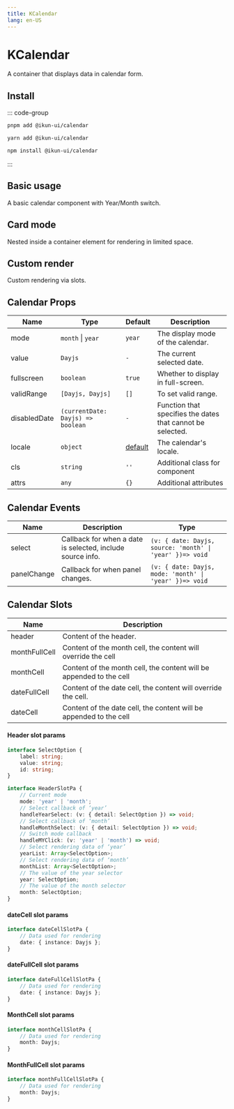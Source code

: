 ```yaml
---
title: KCalendar
lang: en-US
---
```


# KCalendar

A container that displays data in calendar form.

## Install

::: code-group

```bash [pnpm]
pnpm add @ikun-ui/calendar
```

```bash [yarn]
yarn add @ikun-ui/calendar
```

```bash [npm]
npm install @ikun-ui/calendar
```

:::

## Basic usage

A basic calendar component with Year/Month switch.

<demo src="calendar/basic.svelte"  github='Alert'></demo>

## Card mode

Nested inside a container element for rendering in limited space.

<demo src="calendar/card.svelte"  github='Alert'></demo>

## Custom render

Custom rendering via slots.

<demo src="calendar/custom.svelte"  github='Alert'></demo>

## Calendar Props

| Name         | Type                              | Default                                                                                       | Description                                                |
| ------------ | --------------------------------- | --------------------------------------------------------------------------------------------- | ---------------------------------------------------------- |
| mode         | `month` \| `year`                 | `year`                                                                                        | The display mode of the calendar.                          |
| value        | `Dayjs`                           | `-`                                                                                           | The current selected date.                                 |
| fullscreen   | `boolean`                         | `true`                                                                                        | Whether to display in full-screen.                         |
| validRange   | `[Dayjs, Dayjs]`                  | `[]`                                                                                          | To set valid range.                                        |
| disabledDate | `(currentDate: Dayjs) => boolean` | `-`                                                                                           | Function that specifies the dates that cannot be selected. |
| locale       | `object`                          | [default](https://github.com/ikun-svelte/ikun-ui/blob/main/components/Calendar/src/locale.ts) | The calendar's locale.                                     |
| cls          | `string`                          | `''`                                                                                          | Additional class for component                             |
| attrs        | `any`                             | `{}`                                                                                          | Additional attributes                                      |

## Calendar Events

| Name        | Description                                                | Type                                                     |
| ----------- | ---------------------------------------------------------- | -------------------------------------------------------- |
| select      | Callback for when a date is selected, include source info. | `(v: { date: Dayjs, source: 'month' \| 'year' })=> void` |
| panelChange | Callback for when panel changes.                           | `(v: { date: Dayjs, mode: 'month' \| 'year' })=> void`   |

## Calendar Slots

| Name          | Description                                                         |
| ------------- | ------------------------------------------------------------------- |
| header        | Content of the header.                                              |
| monthFullCell | Content of the month cell, the content will override the cell       |
| monthCell     | Content of the month cell, the content will be appended to the cell |
| dateFullCell  | Content of the date cell, the content will override the cell.       |
| dateCell      | Content of the date cell, the content will be appended to the cell  |

#### Header slot params

```typescript
interface SelectOption {
	label: string;
	value: string;
	id: string;
}
```

```typescript
interface HeaderSlotPa {
	// Current mode
	mode: 'year' | 'month';
	// Select callback of ‘year’
	handleYearSelect: (v: { detail: SelectOption }) => void;
	// Select callback of ‘month’
	handleMonthSelect: (v: { detail: SelectOption }) => void;
	// Switch mode callback
	handleMYClick: (v: 'year' | 'month') => void;
	// Select rendering data of ‘year’
	yearList: Array<SelectOption>;
	// Select rendering data of ‘month’
	monthList: Array<SelectOption>;
	// The value of the year selector
	year: SelectOption;
	// The value of the month selector
	month: SelectOption;
}
```

#### dateCell slot params

```typescript
interface dateCellSlotPa {
	// Data used for rendering
	date: { instance: Dayjs };
}
```

#### dateFullCell slot params

```typescript
interface dateFullCellSlotPa {
	// Data used for rendering
	date: { instance: Dayjs };
}
```

#### MonthCell slot params

```typescript
interface monthCellSlotPa {
	// Data used for rendering
	month: Dayjs;
}
```

#### MonthFullCell slot params

```typescript
interface monthFullCellSlotPa {
	// Data used for rendering
	month: Dayjs;
}
```
